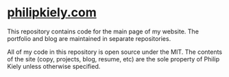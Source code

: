 # [philipkiely.com](https://philipkiely.com)

This repository contains code for the main page of my website. The portfolio and blog are maintained in separate repositories.

All of my code in this repository is open source under the MIT. The contents of the site (copy, projects, blog, resume, etc) are the sole property of Philip Kiely unless otherwise specified. 
